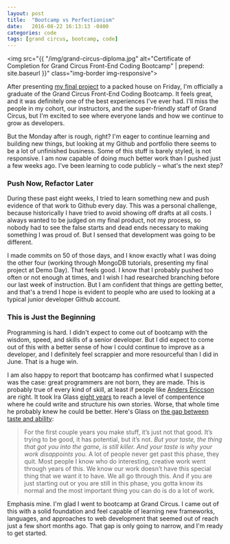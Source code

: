 ```yaml
---
layout: post
title:  "Bootcamp vs Perfectionism"
date:   2016-08-22 16:13:13 -0400
categories: code
tags: [grand circus, bootcamp, code]
---
```

<img src="{{ "/img/grand-circus-diploma.jpg" alt="Certificate of Completion for Grand Circus Front-End Coding Bootcamp" | prepend: site.baseurl }}" class="img-border img-responsive">

After presenting [my final project](http://www.cookloveconnect.com) to a packed house on Friday, I'm officially a graduate of the Grand Circus Front-End Coding Bootcamp. It feels great, and it was definitely one of the best experiences I've ever had. I'll miss the people in my cohort, our instructors, and the super-friendly staff of Grand Circus, but I'm excited to see where everyone lands and how we continue to grow as developers.  
<!--more-->

But the Monday after is rough, right? I'm eager to continue learning and building new things, but looking at my Github and portfolio there seems to be a lot of unfinished business. Some of this stuff is barely styled, is not responsive. I am now capable of doing much better work than I pushed just a few weeks ago. I've been learning to code publicly &ndash; what's the next step?

### Push Now, Refactor Later

During these past eight weeks, I tried to learn something new and push evidence of that work to Github every day. This was a personal challenge, because historically I have tried to avoid showing off drafts at all costs. I always wanted to be judged on my final product, not my process, so nobody had to see the false starts and dead ends necessary to making something I was proud of. But I sensed that development was going to be different.

I made commits on 50 of those days, and I know exactly what I was doing the other four (working through MongoDB tutorials, presenting my final project at Demo Day). That feels good. I know that I probably pushed too often or not enough at times, and I wish I had researched branching before our last week of instruction. But I am confident that things are getting better, and that's a trend I hope is evident to people who are used to looking at a typical junior developer Github account.

### This is Just the Beginning

Programming is hard. I didn't expect to come out of bootcamp with the wisdom, speed, and skills of a senior developer. But I did expect to come out of this with a better sense of how I could continue to improve as a developer, and I definitely feel scrappier and more resourceful than I did in June. That is a huge win.

I am also happy to report that bootcamp has confirmed what I suspected was the case: great programmers are not born, they are made. This is probably true of every kind of skill, at least if people like [Anders Ericcson](https://www.amazon.com/Peak-Secrets-New-Science-Expertise/dp/0544456238/ref=sr_1_1?ie=UTF8&qid=1471888823&sr=8-1&keywords=peak) are right. It took Ira Glass [eight years](http://transom.org/2004/ira-glass/#manifesto) to reach a level of compentence where he could write and structure his own stories. Worse, that whole time he probably knew he could be better. Here's Glass on [the gap between taste and ability](https://www.youtube.com/watch?v=BI23U7U2aUY):

> For the first couple years you make stuff, it’s just not that good. It’s trying to be good, it has potential, but it’s not. <em>But your taste, the thing that got you into the game, is still killer. And your taste is why your work disappoints you.</em> A lot of people never get past this phase, they quit. Most people I know who do interesting, creative work went through years of this. We know our work doesn’t have this special thing that we want it to have. We all go through this. And if you are just starting out or you are still in this phase, you gotta know its normal and the most important thing you can do is do a lot of work.

Emphasis mine. I'm glad I went to bootcamp at Grand Circus. I came out of this with a solid foundation and feel capable of learning new frameworks, languages, and approaches to web development that seemed out of reach just a few short months ago. That gap is only going to narrow, and I'm ready to get started.
